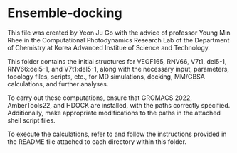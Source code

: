 # Ensemble-docking

This file was created by Yeon Ju Go with the advice of professor Young Min Rhee in the Computational Photodynamics Research Lab of the Department of Chemistry at Korea Advanced Institue of Science and Technology.

This folder contains the initial structures for VEGF165, RNV66, V7t1, del5-1, RNV66:del5-1, and V7t1:del5-1, along with the necessary input, parameters, topology files, scripts, etc., for MD simulations, docking, MM/GBSA calculations, and further analyses. 

To carry out these computations, ensure that GROMACS 2022, AmberTools22, and HDOCK are installed, with the paths correctly specified. 
Additionally, make appropriate modifications to the paths in the attached shell script files.

To execute the calculations, refer to and follow the instructions provided in the README file attached to each directory within this folder.
